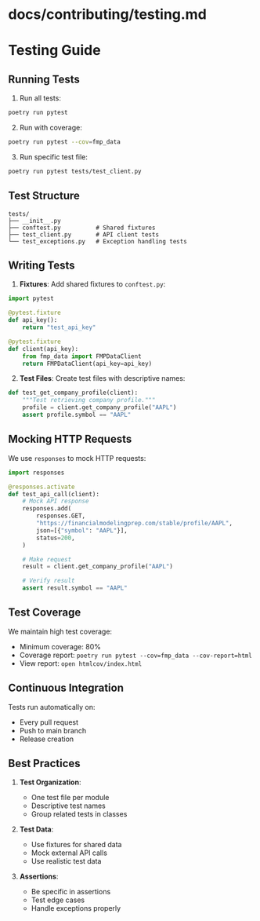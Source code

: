 # docs/contributing/testing.md
# Testing Guide

## Running Tests

1. Run all tests:
```bash
poetry run pytest
```

2. Run with coverage:
```bash
poetry run pytest --cov=fmp_data
```

3. Run specific test file:
```bash
poetry run pytest tests/test_client.py
```

## Test Structure

```
tests/
├── __init__.py
├── conftest.py          # Shared fixtures
├── test_client.py       # API client tests
└── test_exceptions.py   # Exception handling tests
```

## Writing Tests

1. **Fixtures**: Add shared fixtures to `conftest.py`:
```python
import pytest

@pytest.fixture
def api_key():
    return "test_api_key"

@pytest.fixture
def client(api_key):
    from fmp_data import FMPDataClient
    return FMPDataClient(api_key=api_key)
```

2. **Test Files**: Create test files with descriptive names:
```python
def test_get_company_profile(client):
    """Test retrieving company profile."""
    profile = client.get_company_profile("AAPL")
    assert profile.symbol == "AAPL"
```

## Mocking HTTP Requests

We use `responses` to mock HTTP requests:

```python
import responses

@responses.activate
def test_api_call(client):
    # Mock API response
    responses.add(
        responses.GET,
        "https://financialmodelingprep.com/stable/profile/AAPL",
        json=[{"symbol": "AAPL"}],
        status=200,
    )

    # Make request
    result = client.get_company_profile("AAPL")

    # Verify result
    assert result.symbol == "AAPL"
```

## Test Coverage

We maintain high test coverage:

- Minimum coverage: 80%
- Coverage report: `poetry run pytest --cov=fmp_data --cov-report=html`
- View report: `open htmlcov/index.html`

## Continuous Integration

Tests run automatically on:
- Every pull request
- Push to main branch
- Release creation

## Best Practices

1. **Test Organization**:
   - One test file per module
   - Descriptive test names
   - Group related tests in classes

2. **Test Data**:
   - Use fixtures for shared data
   - Mock external API calls
   - Use realistic test data

3. **Assertions**:
   - Be specific in assertions
   - Test edge cases
   - Handle exceptions properly
